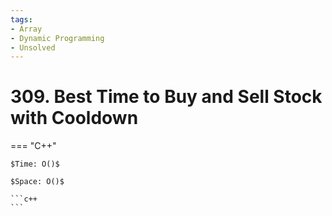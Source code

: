 ```yaml
---
tags:
- Array
- Dynamic Programming
- Unsolved
---
```



# 309. Best Time to Buy and Sell Stock with Cooldown

=== "C++"

    $Time: O()$

    $Space: O()$

    ```c++
    ```